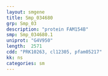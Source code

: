 ```yaml
---
layout: smgene
title: Smp_034680
grp: Smp_03
description: "protein FAM154B"
smp: Smp_034680.1
uniprot: "G4V950"
length:  2571
cdd: "PRK10263, cl12305, pfam05217"
kk: ns
categories: sm
---
```


